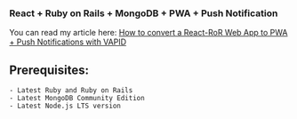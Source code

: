 <h3>React + Ruby on Rails + MongoDB + PWA + Push Notification</h3>
<p>You can read my article here: <a href="https://medium.com/@bravemaster619/how-to-convert-a-react-ror-web-app-to-pwa-push-notification-using-vapid-ee33aba90f8a">How to convert a React-RoR Web App to PWA +  Push Notifications with VAPID</a></p>

## Prerequisites:
	- Latest Ruby and Ruby on Rails
	- Latest MongoDB Community Edition
	- Latest Node.js LTS version